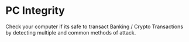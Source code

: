 # PC Integrity 
Check your computer if its safe to transact Banking / Crypto Transactions by detecting multiple and common methods of attack.



